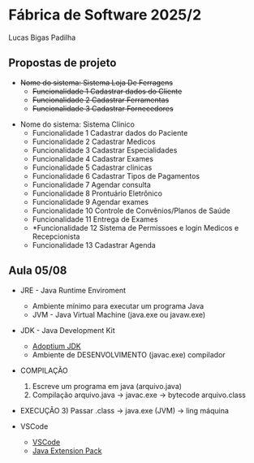 # Fábrica de Software 2025/2
Lucas Bigas Padilha

## Propostas de projeto
<s>
  
- Nome do sistema: Sistema Loja De Ferragens
  - Funcionalidade 1 Cadastrar dados do Cliente
  - Funcionalidade 2 Cadastrar Ferramentas
  - Funcionalidade 3 Cadastrar Fornecedores

  
</s>


- Nome do sistema: Sistema Clinico 
  - Funcionalidade 1 Cadastrar dados do Paciente
  - Funcionalidade 2 Cadastrar Medicos 
  - Funcionalidade 3 Cadastrar Especialidades
  - Funcionalidade 4 Cadastrar Exames
  - Funcionalidade 5 Cadastrar clinicas 
  - Funcionalidade 6 Cadastrar Tipos de Pagamentos
  - Funcionalidade 7 Agendar consulta
  - Funcionalidade 8 Prontuário Eletrônico
  - Funcionalidade 9 Agendar exames 
  - Funcionalidade 10 Controle de Convênios/Planos de Saúde
  - Funcionalidade 11 Entrega de Exames
  - *Funcionalidade 12 Sistema de Permissoes e login Medicos e Recepcionista
  - Funcionalidade 13 Cadastrar Agenda

## Aula 05/08

- JRE - Java Runtime Enviroment
  - Ambiente mínimo para executar um programa Java
  - JVM - Java Virtual Machine (java.exe ou javaw.exe)

- JDK - Java Development Kit
  - [Adoptium JDK](https://adoptium.net/pt-BR)
  - Ambiente de DESENVOLVIMENTO (javac.exe) compilador

- COMPILAÇÃO
  1) Escreve um programa em java (arquivo.java)
  2) Compilação arquivo.java -> javac.exe -> bytecode arquivo.class
- EXECUÇÃO
  3) Passar .class -> java.exe (JVM) -> ling máquina

- VSCode
  - [VSCode](https://code.visualstudio.com/)
  - [Java Extension Pack](https://marketplace.visualstudio.com/items?itemName=vscjava.vscode-java-pack)
